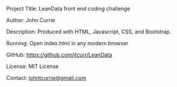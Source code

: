 Project Title: LeanData front end coding challenge

Author: John Currie

Description: Produced with HTML, Javascript, CSS, and Bootstrap.

Running: Open index.html in any modern browser

GitHub: https://github.com/jtcurr/LeanData

License: MIT License

Contact: johntcurrie@gmail.com